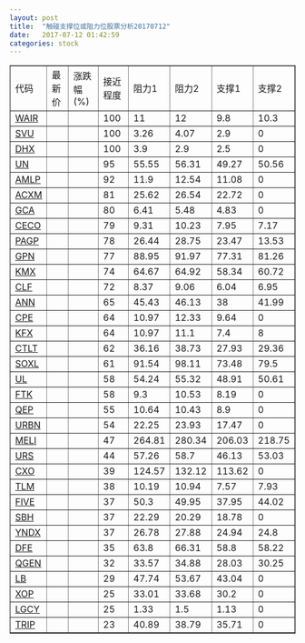 ```yaml
---
layout: post
title:  "触碰支撑位或阻力位股票分析20170712"
date:   2017-07-12 01:42:59
categories: stock
---
```

<script type="text/javascript">
var stockList = []
stockList.push('gb_wair');
stockList.push('gb_svu');
stockList.push('gb_dhx');
stockList.push('gb_un');
stockList.push('gb_amlp');
stockList.push('gb_acxm');
stockList.push('gb_gca');
stockList.push('gb_ceco');
stockList.push('gb_pagp');
stockList.push('gb_gpn');
stockList.push('gb_kmx');
stockList.push('gb_clf');
stockList.push('gb_ann');
stockList.push('gb_cpe');
stockList.push('gb_kfx');
stockList.push('gb_ctlt');
stockList.push('gb_soxl');
stockList.push('gb_ul');
stockList.push('gb_ftk');
stockList.push('gb_qep');
stockList.push('gb_urbn');
stockList.push('gb_meli');
stockList.push('gb_urs');
stockList.push('gb_cxo');
stockList.push('gb_tlm');
stockList.push('gb_five');
stockList.push('gb_sbh');
stockList.push('gb_yndx');
stockList.push('gb_dfe');
stockList.push('gb_qgen');
stockList.push('gb_lb');
stockList.push('gb_xop');
stockList.push('gb_lgcy');
stockList.push('gb_trip');
</script>
<table border="1">
 <tr>
 <td>代码</td>
 <td>最新价</td>
 <td>涨跌幅(%)</td>
 <td>接近程度</td>
 <td>阻力1</td>
 <td>阻力2</td>
 <td>支撑1</td>
 <td>支撑2</td>
</tr>
  <tr id="wair" class="red">
  <td><a href="http://stock.finance.sina.com.cn/usstock/quotes/WAIR.html" target="_blank">WAIR</a></td><td></td><td></td><td>100</td><td>11</td><td>12</td><td>9.8</td><td>10.3</td></tr>
  <tr id="svu" class="red">
  <td><a href="http://stock.finance.sina.com.cn/usstock/quotes/SVU.html" target="_blank">SVU</a></td><td></td><td></td><td>100</td><td>3.26</td><td>4.07</td><td>2.9</td><td>0</td></tr>
  <tr id="dhx" class="green">
  <td><a href="http://stock.finance.sina.com.cn/usstock/quotes/DHX.html" target="_blank">DHX</a></td><td></td><td></td><td>100</td><td>3.9</td><td>2.9</td><td>2.5</td><td>0</td></tr>
  <tr id="un" class="red">
  <td><a href="http://stock.finance.sina.com.cn/usstock/quotes/UN.html" target="_blank">UN</a></td><td></td><td></td><td>95</td><td>55.55</td><td>56.31</td><td>49.27</td><td>50.56</td></tr>
  <tr id="amlp" class="red">
  <td><a href="http://stock.finance.sina.com.cn/usstock/quotes/AMLP.html" target="_blank">AMLP</a></td><td></td><td></td><td>92</td><td>11.9</td><td>12.54</td><td>11.08</td><td>0</td></tr>
  <tr id="acxm" class="red">
  <td><a href="http://stock.finance.sina.com.cn/usstock/quotes/ACXM.html" target="_blank">ACXM</a></td><td></td><td></td><td>81</td><td>25.62</td><td>26.54</td><td>22.72</td><td>0</td></tr>
  <tr id="gca" class="green">
  <td><a href="http://stock.finance.sina.com.cn/usstock/quotes/GCA.html" target="_blank">GCA</a></td><td></td><td></td><td>80</td><td>6.41</td><td>5.48</td><td>4.83</td><td>0</td></tr>
  <tr id="ceco" class="red">
  <td><a href="http://stock.finance.sina.com.cn/usstock/quotes/CECO.html" target="_blank">CECO</a></td><td></td><td></td><td>79</td><td>9.31</td><td>10.23</td><td>7.95</td><td>7.17</td></tr>
  <tr id="pagp" class="red">
  <td><a href="http://stock.finance.sina.com.cn/usstock/quotes/PAGP.html" target="_blank">PAGP</a></td><td></td><td></td><td>78</td><td>26.44</td><td>28.75</td><td>23.47</td><td>13.53</td></tr>
  <tr id="gpn" class="red">
  <td><a href="http://stock.finance.sina.com.cn/usstock/quotes/GPN.html" target="_blank">GPN</a></td><td></td><td></td><td>77</td><td>88.95</td><td>91.97</td><td>77.31</td><td>81.26</td></tr>
  <tr id="kmx" class="red">
  <td><a href="http://stock.finance.sina.com.cn/usstock/quotes/KMX.html" target="_blank">KMX</a></td><td></td><td></td><td>74</td><td>64.67</td><td>64.92</td><td>58.34</td><td>60.72</td></tr>
  <tr id="clf" class="green">
  <td><a href="http://stock.finance.sina.com.cn/usstock/quotes/CLF.html" target="_blank">CLF</a></td><td></td><td></td><td>72</td><td>8.37</td><td>9.06</td><td>6.04</td><td>6.95</td></tr>
  <tr id="ann" class="red">
  <td><a href="http://stock.finance.sina.com.cn/usstock/quotes/ANN.html" target="_blank">ANN</a></td><td></td><td></td><td>65</td><td>45.43</td><td>46.13</td><td>38</td><td>41.99</td></tr>
  <tr id="cpe" class="red">
  <td><a href="http://stock.finance.sina.com.cn/usstock/quotes/CPE.html" target="_blank">CPE</a></td><td></td><td></td><td>64</td><td>10.97</td><td>12.33</td><td>9.64</td><td>0</td></tr>
  <tr id="kfx" class="green">
  <td><a href="http://stock.finance.sina.com.cn/usstock/quotes/KFX.html" target="_blank">KFX</a></td><td></td><td></td><td>64</td><td>10.97</td><td>11.1</td><td>7.4</td><td>8</td></tr>
  <tr id="ctlt" class="red">
  <td><a href="http://stock.finance.sina.com.cn/usstock/quotes/CTLT.html" target="_blank">CTLT</a></td><td></td><td></td><td>62</td><td>36.16</td><td>38.73</td><td>27.93</td><td>29.36</td></tr>
  <tr id="soxl" class="red">
  <td><a href="http://stock.finance.sina.com.cn/usstock/quotes/SOXL.html" target="_blank">SOXL</a></td><td></td><td></td><td>61</td><td>91.54</td><td>98.11</td><td>73.48</td><td>79.5</td></tr>
  <tr id="ul" class="green">
  <td><a href="http://stock.finance.sina.com.cn/usstock/quotes/UL.html" target="_blank">UL</a></td><td></td><td></td><td>58</td><td>54.24</td><td>55.32</td><td>48.91</td><td>50.61</td></tr>
  <tr id="ftk" class="red">
  <td><a href="http://stock.finance.sina.com.cn/usstock/quotes/FTK.html" target="_blank">FTK</a></td><td></td><td></td><td>58</td><td>9.3</td><td>10.53</td><td>8.19</td><td>0</td></tr>
  <tr id="qep" class="green">
  <td><a href="http://stock.finance.sina.com.cn/usstock/quotes/QEP.html" target="_blank">QEP</a></td><td></td><td></td><td>55</td><td>10.64</td><td>10.43</td><td>8.9</td><td>0</td></tr>
  <tr id="urbn" class="green">
  <td><a href="http://stock.finance.sina.com.cn/usstock/quotes/URBN.html" target="_blank">URBN</a></td><td></td><td></td><td>54</td><td>22.25</td><td>23.93</td><td>17.47</td><td>0</td></tr>
  <tr id="meli" class="red">
  <td><a href="http://stock.finance.sina.com.cn/usstock/quotes/MELI.html" target="_blank">MELI</a></td><td></td><td></td><td>47</td><td>264.81</td><td>280.34</td><td>206.03</td><td>218.75</td></tr>
  <tr id="urs" class="green">
  <td><a href="http://stock.finance.sina.com.cn/usstock/quotes/URS.html" target="_blank">URS</a></td><td></td><td></td><td>44</td><td>57.26</td><td>58.7</td><td>46.13</td><td>53.03</td></tr>
  <tr id="cxo" class="red">
  <td><a href="http://stock.finance.sina.com.cn/usstock/quotes/CXO.html" target="_blank">CXO</a></td><td></td><td></td><td>39</td><td>124.57</td><td>132.12</td><td>113.62</td><td>0</td></tr>
  <tr id="tlm" class="green">
  <td><a href="http://stock.finance.sina.com.cn/usstock/quotes/TLM.html" target="_blank">TLM</a></td><td></td><td></td><td>38</td><td>10.19</td><td>10.94</td><td>7.57</td><td>7.93</td></tr>
  <tr id="five" class="green">
  <td><a href="http://stock.finance.sina.com.cn/usstock/quotes/FIVE.html" target="_blank">FIVE</a></td><td></td><td></td><td>37</td><td>50.3</td><td>49.95</td><td>37.95</td><td>44.02</td></tr>
  <tr id="sbh" class="green">
  <td><a href="http://stock.finance.sina.com.cn/usstock/quotes/SBH.html" target="_blank">SBH</a></td><td></td><td></td><td>37</td><td>22.29</td><td>20.29</td><td>18.78</td><td>0</td></tr>
  <tr id="yndx" class="red">
  <td><a href="http://stock.finance.sina.com.cn/usstock/quotes/YNDX.html" target="_blank">YNDX</a></td><td></td><td></td><td>37</td><td>26.78</td><td>27.88</td><td>24.94</td><td>24.8</td></tr>
  <tr id="dfe" class="green">
  <td><a href="http://stock.finance.sina.com.cn/usstock/quotes/DFE.html" target="_blank">DFE</a></td><td></td><td></td><td>35</td><td>63.8</td><td>66.31</td><td>58.8</td><td>58.22</td></tr>
  <tr id="qgen" class="red">
  <td><a href="http://stock.finance.sina.com.cn/usstock/quotes/QGEN.html" target="_blank">QGEN</a></td><td></td><td></td><td>32</td><td>33.57</td><td>34.88</td><td>28.03</td><td>30.25</td></tr>
  <tr id="lb" class="green">
  <td><a href="http://stock.finance.sina.com.cn/usstock/quotes/LB.html" target="_blank">LB</a></td><td></td><td></td><td>29</td><td>47.74</td><td>53.67</td><td>43.04</td><td>0</td></tr>
  <tr id="xop" class="green">
  <td><a href="http://stock.finance.sina.com.cn/usstock/quotes/XOP.html" target="_blank">XOP</a></td><td></td><td></td><td>25</td><td>33.01</td><td>33.68</td><td>30.2</td><td>0</td></tr>
  <tr id="lgcy" class="red">
  <td><a href="http://stock.finance.sina.com.cn/usstock/quotes/LGCY.html" target="_blank">LGCY</a></td><td></td><td></td><td>25</td><td>1.33</td><td>1.5</td><td>1.13</td><td>0</td></tr>
  <tr id="trip" class="green">
  <td><a href="http://stock.finance.sina.com.cn/usstock/quotes/TRIP.html" target="_blank">TRIP</a></td><td></td><td></td><td>23</td><td>40.89</td><td>38.79</td><td>35.71</td><td>0</td></tr>
</table>
